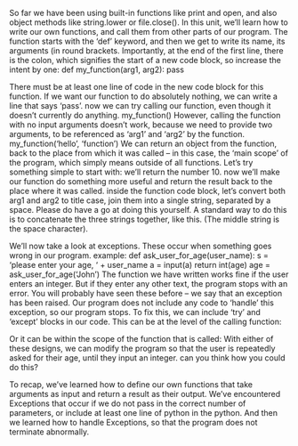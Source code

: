 So far we have been using built-in functions like print and open, and also object methods like string.lower or file.close(). In this unit, we’ll learn how to write our own functions, and call them from other parts of our program. 
The function starts with the ‘def’ keyword, and then we get to write its name, its arguments (in round brackets. Importantly, at the end of the first line, there is the colon, which signifies the start of a new code block, so increase the intent by one:
def my_function(arg1, arg2):
	pass


There must be at least one line of code in the new code block for this function. If we want our function to do absolutely nothing, we can write a line that says ‘pass’.
now we can try calling our function, even though it doesn’t currently do anything.
my_function()
However, calling the function with no input arguments doesn’t work, because we need to provide two arguments, to be referenced as ‘arg1’ and ‘arg2’ by the function.
my_function(‘hello’, ‘function’)
We can return an object from the function, back to the place from which it was called – in this case, the ‘main scope’ of the program, which simply means outside of all functions. Let’s try something simple to start with: we’ll return the number 10.
now we’ll make our function do something more useful and return the result back to the place where it was called. 
inside the function code block, let’s  convert both arg1 and arg2 to title case, join them into a single string, separated by a space. Please do have a go at doing this yourself.
A standard way to do this is to concatenate the three strings together, like this. (The middle string is the space character). 

We’ll now take a look at exceptions. These occur when something goes wrong in our program. 
example:
def ask_user_for_age(user_name):
	s = ‘please enter your age, ‘ + user_name
	a = input(a)
return int(age)
age = ask_user_for_age(‘John’)
The function we have written works fine if the user enters an integer. But if they enter any other text, the program stops with an error. You will probably have seen these before – we say that an exception has been raised. 
Our program does not include any code to ‘handle’ this exception, so our program stops. To fix this, we can include ‘try’ and ‘except’ blocks in our code.
This can be at the level of the calling function:

Or it can be within the scope of the function that is called:
With either of these designs, we can modify the program so that the user is repeatedly asked for their age, until they input an integer. can you think how you could do this?


To recap, we’ve learned how to define our own functions that take arguments as input and return a result as their output. We’ve encountered Exceptions that occur if we do not pass in the correct number of parameters, or include at least one line of python in the python. And then we learned how to handle Exceptions, so that the program does not terminate abnormally.
